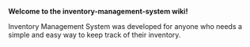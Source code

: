 **Welcome to the inventory-management-system wiki!**

Inventory Management System was developed for anyone who needs a simple and easy way to keep track of their inventory.